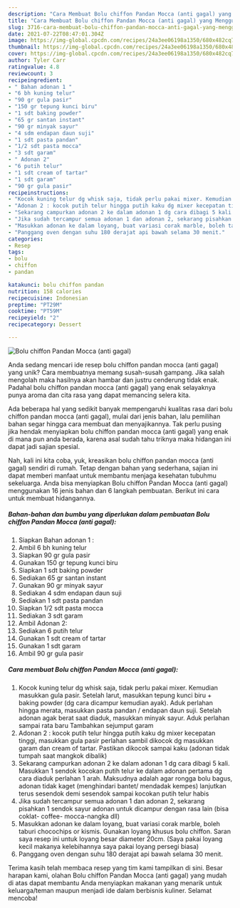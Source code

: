 ```yaml
---
description: "Cara Membuat Bolu chiffon Pandan Mocca (anti gagal) yang Menggugah Selera"
title: "Cara Membuat Bolu chiffon Pandan Mocca (anti gagal) yang Menggugah Selera"
slug: 3716-cara-membuat-bolu-chiffon-pandan-mocca-anti-gagal-yang-menggugah-selera
date: 2021-07-22T08:47:01.304Z
image: https://img-global.cpcdn.com/recipes/24a3ee06198a1350/680x482cq70/bolu-chiffon-pandan-mocca-anti-gagal-foto-resep-utama.jpg
thumbnail: https://img-global.cpcdn.com/recipes/24a3ee06198a1350/680x482cq70/bolu-chiffon-pandan-mocca-anti-gagal-foto-resep-utama.jpg
cover: https://img-global.cpcdn.com/recipes/24a3ee06198a1350/680x482cq70/bolu-chiffon-pandan-mocca-anti-gagal-foto-resep-utama.jpg
author: Tyler Carr
ratingvalue: 4.8
reviewcount: 3
recipeingredient:
- " Bahan adonan 1 "
- "6 bh kuning telur"
- "90 gr gula pasir"
- "150 gr tepung kunci biru"
- "1 sdt baking powder"
- "65 gr santan instant"
- "90 gr minyak sayur"
- "4 sdm endapan daun suji"
- "1 sdt pasta pandan"
- "1/2 sdt pasta mocca"
- "3 sdt garam"
- " Adonan 2"
- "6 putih telur"
- "1 sdt cream of tartar"
- "1 sdt garam"
- "90 gr gula pasir"
recipeinstructions:
- "Kocok kuning telur dg whisk saja, tidak perlu pakai mixer. Kemudian masukkan gula pasir. Setelah larut, masukkan tepung kunci biru + baking powder (dg cara dicampur kemudian ayak). Aduk perlahan hingga merata, masukkan pasta pandan / endapan daun suji. Setelah adonan agak berat saat diaduk, masukkan minyak sayur. Aduk perlahan sampai rata baru Tambahkan sejumput garam"
- "Adonan 2 : kocok putih telur hingga putih kaku dg mixer kecepatan tinggi, masukkan gula pasir perlahan sambil dikocok dg masukkan garam dan cream of tartar. Pastikan dikocok sampai kaku (adonan tidak tumpah saat mangkok dibalik)"
- "Sekarang campurkan adonan 2 ke dalam adonan 1 dg cara dibagi 5 kali. Masukkan 1 sendok kocokan putih telur ke dalam adonan pertama dg cara diaduk perlahan 1 arah. Maksudnya adalah agar rongga bolu bagus, adonan tidak kaget (menghindari bantet/ mendadak kempes) lanjutkan terus sesendok demi sesendok sampai kocokan putih telur habis"
- "Jika sudah tercampur semua adonan 1 dan adonan 2, sekarang pisahkan 1 sendok sayur adonan untuk dicampur dengan rasa lain (bisa coklat- coffee- mocca-nangka dll)"
- "Masukkan adonan ke dalam loyang, buat variasi corak marble, boleh taburi chocochips or kismis. Gunakan loyang khusus bolu chiffon. Saran saya resep ini untuk loyang besar diameter 20cm. (Saya pakai loyang kecil makanya kelebihannya saya pakai loyang persegi biasa)"
- "Panggang oven dengan suhu 180 derajat api bawah selama 30 menit."
categories:
- Resep
tags:
- bolu
- chiffon
- pandan

katakunci: bolu chiffon pandan 
nutrition: 158 calories
recipecuisine: Indonesian
preptime: "PT29M"
cooktime: "PT59M"
recipeyield: "2"
recipecategory: Dessert

---
```



![Bolu chiffon Pandan Mocca (anti gagal)](https://img-global.cpcdn.com/recipes/24a3ee06198a1350/680x482cq70/bolu-chiffon-pandan-mocca-anti-gagal-foto-resep-utama.jpg)

Anda sedang mencari ide resep bolu chiffon pandan mocca (anti gagal) yang unik? Cara membuatnya memang susah-susah gampang. Jika salah mengolah maka hasilnya akan hambar dan justru cenderung tidak enak. Padahal bolu chiffon pandan mocca (anti gagal) yang enak selayaknya punya aroma dan cita rasa yang dapat memancing selera kita.



Ada beberapa hal yang sedikit banyak mempengaruhi kualitas rasa dari bolu chiffon pandan mocca (anti gagal), mulai dari jenis bahan, lalu pemilihan bahan segar hingga cara membuat dan menyajikannya. Tak perlu pusing jika hendak menyiapkan bolu chiffon pandan mocca (anti gagal) yang enak di mana pun anda berada, karena asal sudah tahu triknya maka hidangan ini dapat jadi sajian spesial.


Nah, kali ini kita coba, yuk, kreasikan bolu chiffon pandan mocca (anti gagal) sendiri di rumah. Tetap dengan bahan yang sederhana, sajian ini dapat memberi manfaat untuk membantu menjaga kesehatan tubuhmu sekeluarga. Anda bisa menyiapkan Bolu chiffon Pandan Mocca (anti gagal) menggunakan 16 jenis bahan dan 6 langkah pembuatan. Berikut ini cara untuk membuat hidangannya.

<!--inarticleads1-->

##### Bahan-bahan dan bumbu yang diperlukan dalam pembuatan Bolu chiffon Pandan Mocca (anti gagal):

1. Siapkan  Bahan adonan 1 :
1. Ambil 6 bh kuning telur
1. Siapkan 90 gr gula pasir
1. Gunakan 150 gr tepung kunci biru
1. Siapkan 1 sdt baking powder
1. Sediakan 65 gr santan instant
1. Gunakan 90 gr minyak sayur
1. Sediakan 4 sdm endapan daun suji
1. Sediakan 1 sdt pasta pandan
1. Siapkan 1/2 sdt pasta mocca
1. Sediakan 3 sdt garam
1. Ambil  Adonan 2:
1. Sediakan 6 putih telur
1. Gunakan 1 sdt cream of tartar
1. Gunakan 1 sdt garam
1. Ambil 90 gr gula pasir




<!--inarticleads2-->

##### Cara membuat Bolu chiffon Pandan Mocca (anti gagal):

1. Kocok kuning telur dg whisk saja, tidak perlu pakai mixer. Kemudian masukkan gula pasir. Setelah larut, masukkan tepung kunci biru + baking powder (dg cara dicampur kemudian ayak). Aduk perlahan hingga merata, masukkan pasta pandan / endapan daun suji. Setelah adonan agak berat saat diaduk, masukkan minyak sayur. Aduk perlahan sampai rata baru Tambahkan sejumput garam
1. Adonan 2 : kocok putih telur hingga putih kaku dg mixer kecepatan tinggi, masukkan gula pasir perlahan sambil dikocok dg masukkan garam dan cream of tartar. Pastikan dikocok sampai kaku (adonan tidak tumpah saat mangkok dibalik)
1. Sekarang campurkan adonan 2 ke dalam adonan 1 dg cara dibagi 5 kali. Masukkan 1 sendok kocokan putih telur ke dalam adonan pertama dg cara diaduk perlahan 1 arah. Maksudnya adalah agar rongga bolu bagus, adonan tidak kaget (menghindari bantet/ mendadak kempes) lanjutkan terus sesendok demi sesendok sampai kocokan putih telur habis
1. Jika sudah tercampur semua adonan 1 dan adonan 2, sekarang pisahkan 1 sendok sayur adonan untuk dicampur dengan rasa lain (bisa coklat- coffee- mocca-nangka dll)
1. Masukkan adonan ke dalam loyang, buat variasi corak marble, boleh taburi chocochips or kismis. Gunakan loyang khusus bolu chiffon. Saran saya resep ini untuk loyang besar diameter 20cm. (Saya pakai loyang kecil makanya kelebihannya saya pakai loyang persegi biasa)
1. Panggang oven dengan suhu 180 derajat api bawah selama 30 menit.




Terima kasih telah membaca resep yang tim kami tampilkan di sini. Besar harapan kami, olahan Bolu chiffon Pandan Mocca (anti gagal) yang mudah di atas dapat membantu Anda menyiapkan makanan yang menarik untuk keluarga/teman maupun menjadi ide dalam berbisnis kuliner. Selamat mencoba!
